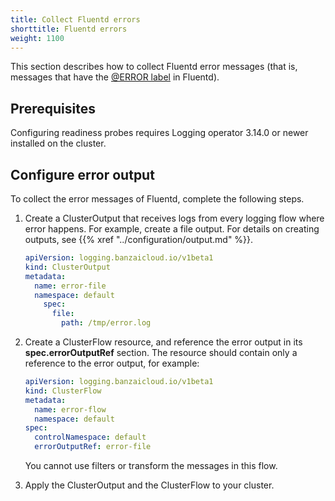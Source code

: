 ```yaml
---
title: Collect Fluentd errors
shorttitle: Fluentd errors
weight: 1100
---
```


This section describes how to collect Fluentd error messages (that is, messages that have the [@ERROR label](https://docs.fluentd.org/configuration/config-file#error-label) in Fluentd).

## Prerequisites

Configuring readiness probes requires Logging operator 3.14.0 or newer installed on the cluster.

## Configure error output

To collect the error messages of Fluentd, complete the following steps.

1. Create a ClusterOutput that receives logs from every logging flow where error happens. For example, create a file output. For details on creating outputs, see {{% xref "../configuration/output.md" %}}.

    ```yaml
    apiVersion: logging.banzaicloud.io/v1beta1
    kind: ClusterOutput
    metadata:
      name: error-file
      namespace: default
        spec:
          file:
            path: /tmp/error.log
    ```

1. Create a ClusterFlow resource, and reference the error output in its **spec.errorOutputRef** section. The resource should contain only a reference to the error output, for example:

    ```yaml
    apiVersion: logging.banzaicloud.io/v1beta1
    kind: ClusterFlow
    metadata:
      name: error-flow
      namespace: default
    spec:
      controlNamespace: default
      errorOutputRef: error-file
    ```

    You cannot use filters or transform the messages in this flow.

1. Apply the ClusterOutput and the ClusterFlow to your cluster.
